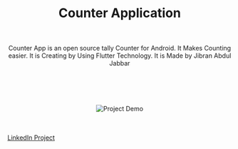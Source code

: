 <h1><center> Counter Application </center></h1>
<br>
<br>
<center> Counter App is an open source tally Counter for Android. It Makes Counting easier. It is Creating by Using Flutter Technology. It is Made by Jibran Abdul Jabbar </center>
<br>
<br>
<br>
<br>
<br>
<center><div><img src="https://freeimage.host/i/HaZWZ0P" alt="Project Demo"/></div></center>

<br> 
<br>

<a href="https://www.linkedin.com/posts/jibran-abdul-jabbar-249a66209_article-app-using-flutter-technology-this-activity-7021005662163734528-OHRm?utm_source=share&utm_medium=member_desktop">LinkedIn Project</a>
